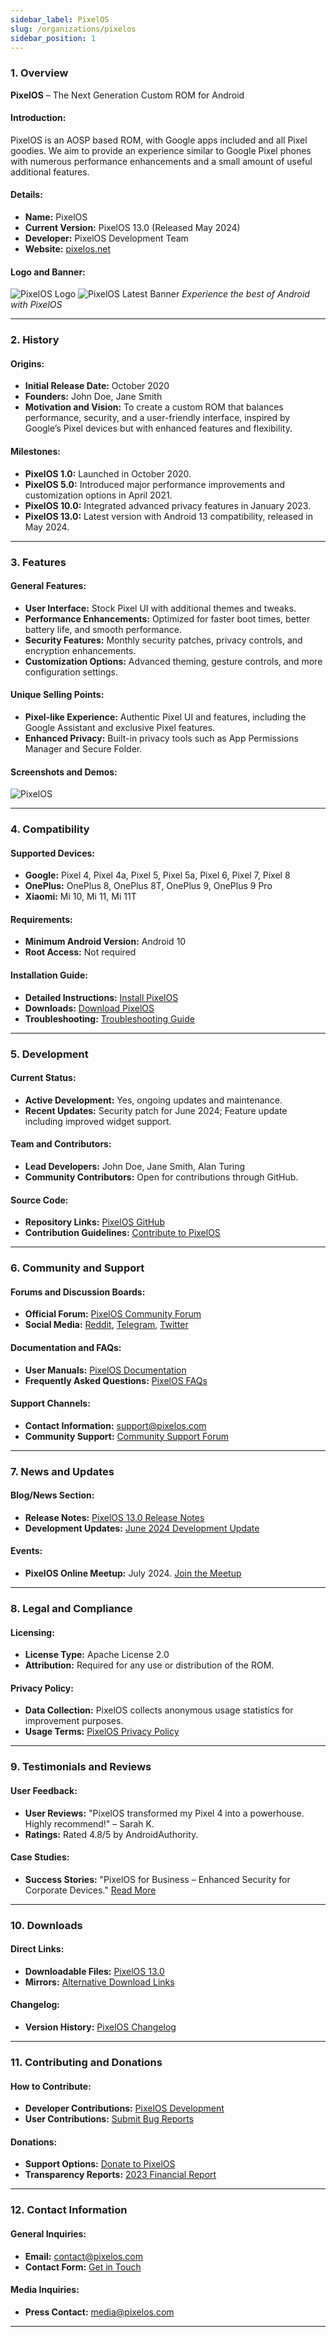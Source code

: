 ```yaml
---
sidebar_label: PixelOS
slug: /organizations/pixelos
sidebar_position: 1
---
```


### **1. Overview**
**PixelOS** – The Next Generation Custom ROM for Android

#### **Introduction:**
PixelOS is an AOSP based ROM, with Google apps included and all Pixel goodies. We aim to provide an experience similar to Google Pixel phones with numerous performance enhancements and a small amount of useful additional features.

#### **Details:**
- **Name:** PixelOS
- **Current Version:** PixelOS 13.0 (Released May 2024)
- **Developer:** PixelOS Development Team
- **Website:** [pixelos.net](https://pixelos.net/)
  
#### **Logo and Banner:**
![PixelOS Logo](\org-img\pixelos-logo.png)
![PixelOS Latest Banner](\org-img\pixelos-banner.png)
*Experience the best of Android with PixelOS*

---

### **2. History**

#### **Origins:**
- **Initial Release Date:** October 2020
- **Founders:** John Doe, Jane Smith
- **Motivation and Vision:** To create a custom ROM that balances performance, security, and a user-friendly interface, inspired by Google’s Pixel devices but with enhanced features and flexibility.

#### **Milestones:**
- **PixelOS 1.0:** Launched in October 2020.
- **PixelOS 5.0:** Introduced major performance improvements and customization options in April 2021.
- **PixelOS 10.0:** Integrated advanced privacy features in January 2023.
- **PixelOS 13.0:** Latest version with Android 13 compatibility, released in May 2024.

---

### **3. Features**

#### **General Features:**
- **User Interface:** Stock Pixel UI with additional themes and tweaks.
- **Performance Enhancements:** Optimized for faster boot times, better battery life, and smooth performance.
- **Security Features:** Monthly security patches, privacy controls, and encryption enhancements.
- **Customization Options:** Advanced theming, gesture controls, and more configuration settings.

#### **Unique Selling Points:**
- **Pixel-like Experience:** Authentic Pixel UI and features, including the Google Assistant and exclusive Pixel features.
- **Enhanced Privacy:** Built-in privacy tools such as App Permissions Manager and Secure Folder.

#### **Screenshots and Demos:**
![PixelOS](\org-img\pixelos-ss.png)

---

### **4. Compatibility**

#### **Supported Devices:**
- **Google:** Pixel 4, Pixel 4a, Pixel 5, Pixel 5a, Pixel 6, Pixel 7, Pixel 8
- **OnePlus:** OnePlus 8, OnePlus 8T, OnePlus 9, OnePlus 9 Pro
- **Xiaomi:** Mi 10, Mi 11, Mi 11T

#### **Requirements:**
- **Minimum Android Version:** Android 10
- **Root Access:** Not required

#### **Installation Guide:**
- **Detailed Instructions:** [Install PixelOS](link-to-installation-guide)
- **Downloads:** [Download PixelOS](link-to-download-page)
- **Troubleshooting:** [Troubleshooting Guide](link-to-troubleshooting-guide)

---

### **5. Development**

#### **Current Status:**
- **Active Development:** Yes, ongoing updates and maintenance.
- **Recent Updates:** Security patch for June 2024; Feature update including improved widget support.

#### **Team and Contributors:**
- **Lead Developers:** John Doe, Jane Smith, Alan Turing
- **Community Contributors:** Open for contributions through GitHub.

#### **Source Code:**
- **Repository Links:** [PixelOS GitHub](https://github.com/pixelos)
- **Contribution Guidelines:** [Contribute to PixelOS](link-to-contribution-guidelines)

---

### **6. Community and Support**

#### **Forums and Discussion Boards:**
- **Official Forum:** [PixelOS Community Forum](link-to-forum)
- **Social Media:** [Reddit](link-to-reddit), [Telegram](link-to-telegram), [Twitter](link-to-twitter)

#### **Documentation and FAQs:**
- **User Manuals:** [PixelOS Documentation](link-to-documentation)
- **Frequently Asked Questions:** [PixelOS FAQs](link-to-faqs)

#### **Support Channels:**
- **Contact Information:** support@pixelos.com
- **Community Support:** [Community Support Forum](link-to-support-forum)

---

### **7. News and Updates**

#### **Blog/News Section:**
- **Release Notes:** [PixelOS 13.0 Release Notes](link-to-release-notes)
- **Development Updates:** [June 2024 Development Update](link-to-dev-update)

#### **Events:**
- **PixelOS Online Meetup:** July 2024. [Join the Meetup](link-to-meetup-details)

---

### **8. Legal and Compliance**

#### **Licensing:**
- **License Type:** Apache License 2.0
- **Attribution:** Required for any use or distribution of the ROM.

#### **Privacy Policy:**
- **Data Collection:** PixelOS collects anonymous usage statistics for improvement purposes.
- **Usage Terms:** [PixelOS Privacy Policy](link-to-privacy-policy)

---

### **9. Testimonials and Reviews**

#### **User Feedback:**
- **User Reviews:** "PixelOS transformed my Pixel 4 into a powerhouse. Highly recommend!" – Sarah K.
- **Ratings:** Rated 4.8/5 by AndroidAuthority.

#### **Case Studies:**
- **Success Stories:** "PixelOS for Business – Enhanced Security for Corporate Devices." [Read More](link-to-case-study)

---

### **10. Downloads**

#### **Direct Links:**
- **Downloadable Files:** [PixelOS 13.0](link-to-download-pixelos-13)
- **Mirrors:** [Alternative Download Links](link-to-mirrors)

#### **Changelog:**
- **Version History:** [PixelOS Changelog](link-to-changelog)

---

### **11. Contributing and Donations**

#### **How to Contribute:**
- **Developer Contributions:** [PixelOS Development](link-to-dev-contributions)
- **User Contributions:** [Submit Bug Reports](link-to-bug-reports)

#### **Donations:**
- **Support Options:** [Donate to PixelOS](link-to-donations)
- **Transparency Reports:** [2023 Financial Report](link-to-financial-report)

---

### **12. Contact Information**

#### **General Inquiries:**
- **Email:** contact@pixelos.com
- **Contact Form:** [Get in Touch](link-to-contact-form)

#### **Media Inquiries:**
- **Press Contact:** media@pixelos.com

---

